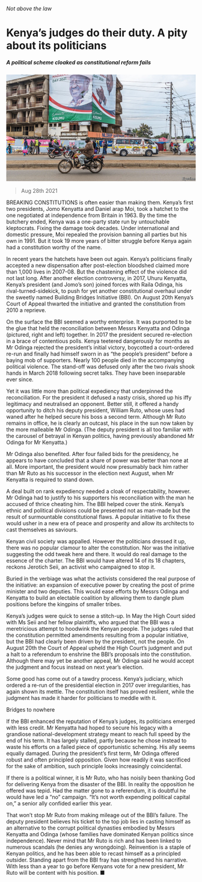 ###### Not above the law

# Kenya’s judges do their duty. A pity about its politicians 

##### A political scheme cloaked as constitutional reform fails 

![image](images/20210828_MAP001_0.jpg) 

> Aug 28th 2021 

BREAKING CONSTITUTIONS is often easier than making them. Kenya’s first two presidents, Jomo Kenyatta and Daniel arap Moi, took a hatchet to the one negotiated at independence from Britain in 1963. By the time the butchery ended, Kenya was a one-party state run by untouchable kleptocrats. Fixing the damage took decades. Under international and domestic pressure, Moi repealed the provision banning all parties but his own in 1991. But it took 19 more years of bitter struggle before Kenya again had a constitution worthy of the name.

In recent years the hatchets have been out again. Kenya’s politicians finally accepted a new dispensation after post-election bloodshed claimed more than 1,000 lives in 2007-08. But the chastening effect of the violence did not last long. After another election controversy, in 2017, Uhuru Kenyatta, Kenya’s president (and Jomo’s son) joined forces with Raila Odinga, his rival-turned-sidekick, to push for yet another constitutional overhaul under the sweetly named Building Bridges Initiative (BBI). On August 20th Kenya’s Court of Appeal thwarted the initiative and granted the constitution from 2010 a reprieve.


On the surface the BBI seemed a worthy enterprise. It was purported to be the glue that held the reconciliation between Messrs Kenyatta and Odinga (pictured, right and left) together. In 2017 the president secured re-election in a brace of contentious polls. Kenya teetered dangerously for months as Mr Odinga rejected the president’s initial victory, boycotted a court-ordered re-run and finally had himself sworn in as “the people’s president” before a baying mob of supporters. Nearly 100 people died in the accompanying political violence. The stand-off was defused only after the two rivals shook hands in March 2018 following secret talks. They have been inseparable ever since.

Yet it was little more than political expediency that underpinned the reconciliation. For the president it defused a nasty crisis, shored up his iffy legitimacy and neutralised an opponent. Better still, it offered a handy opportunity to ditch his deputy president, William Ruto, whose uses had waned after he helped secure his boss a second term. Although Mr Ruto remains in office, he is clearly an outcast, his place in the sun now taken by the more malleable Mr Odinga. (The deputy president is all too familiar with the carousel of betrayal in Kenyan politics, having previously abandoned Mr Odinga for Mr Kenyatta.)

Mr Odinga also benefited. After four failed bids for the presidency, he appears to have concluded that a share of power was better than none at all. More important, the president would now presumably back him rather than Mr Ruto as his successor in the election next August, when Mr Kenyatta is required to stand down.

A deal built on rank expediency needed a cloak of respectability, however. Mr Odinga had to justify to his supporters his reconciliation with the man he accused of thrice cheating him. The BBI helped cover the stink. Kenya’s ethnic and political divisions could be presented not as man-made but the result of surmountable constitutional flaws. A popular initiative to fix these would usher in a new era of peace and prosperity and allow its architects to cast themselves as saviours.

Kenyan civil society was appalled. However the politicians dressed it up, there was no popular clamour to alter the constitution. Nor was the initiative suggesting the odd tweak here and there. It would do real damage to the essence of the charter. The BBI would have altered 14 of its 18 chapters, reckons Jerotich Seii, an activist who campaigned to stop it.

Buried in the verbiage was what the activists considered the real purpose of the initiative: an expansion of executive power by creating the post of prime minister and two deputies. This would ease efforts by Messrs Odinga and Kenyatta to build an electable coalition by allowing them to dangle plum positions before the kingpins of smaller tribes.

Kenya’s judges were quick to sense a stitch-up. In May the High Court sided with Ms Seii and her fellow plaintiffs, who argued that the BBI was a meretricious attempt to hoodwink the Kenyan people. The judges ruled that the constitution permitted amendments resulting from a popular initiative, but the BBI had clearly been driven by the president, not the people. On August 20th the Court of Appeal upheld the High Court’s judgment and put a halt to a referendum to enshrine the BBI’s proposals into the constitution. Although there may yet be another appeal, Mr Odinga said he would accept the judgment and focus instead on next year’s election.

Some good has come out of a tawdry process. Kenya’s judiciary, which ordered a re-run of the presidential election in 2017 over irregularities, has again shown its mettle. The constitution itself has proved resilient, while the judgment has made it harder for politicians to meddle with it.

Bridges to nowhere

If the BBI enhanced the reputation of Kenya’s judges, its politicians emerged with less credit. Mr Kenyatta had hoped to secure his legacy with a grandiose national-development strategy meant to reach full speed by the end of his term. It has largely stalled, partly because he chose instead to waste his efforts on a failed piece of opportunistic scheming. His ally seems equally damaged. During the president’s first term, Mr Odinga offered robust and often principled opposition. Given how readily it was sacrificed for the sake of ambition, such principle looks increasingly coincidental.

If there is a political winner, it is Mr Ruto, who has noisily been thanking God for delivering Kenya from the disaster of the BBI. In reality the opposition he offered was tepid. Had the matter gone to a referendum, it is doubtful he would have led a “no” campaign. “It’s not worth expending political capital on,” a senior ally confided earlier this year.

That won’t stop Mr Ruto from making mileage out of the BBI’s failure. The deputy president believes his ticket to the top job lies in casting himself as an alternative to the corrupt political dynasties embodied by Messrs Kenyatta and Odinga (whose families have dominated Kenyan politics since independence). Never mind that Mr Ruto is rich and has been linked to numerous scandals (he denies any wrongdoing). Reinvention is a staple of Kenyan politics, and he has been able to recast himself as a principled outsider. Standing apart from the BBI fray has strengthened his narrative. With less than a year to go before Kenyans vote for a new president, Mr Ruto will be content with his position. ■

